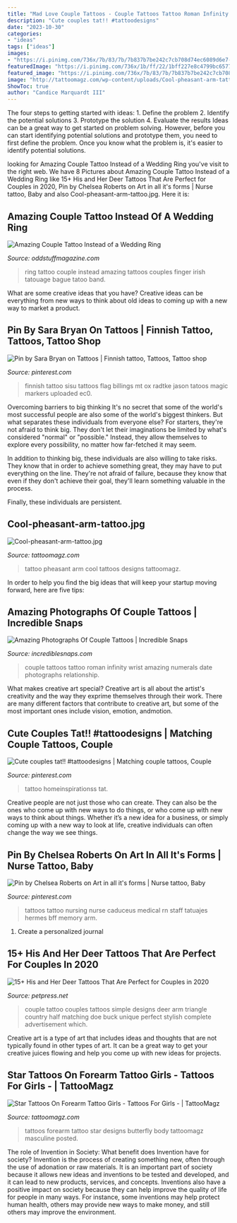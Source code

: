 ```yaml
---
title: "Mad Love Couple Tattoos - Couple Tattoos Tattoo Roman Infinity Wrist Amazing Numerals Date Photographs Relationship"
description: "Cute couples tat!! #tattoodesigns"
date: "2023-10-30"
categories:
- "ideas"
tags: ["ideas"]
images:
- "https://i.pinimg.com/736x/7b/83/7b/7b837b7be242c7cb708d74ec6089d6e7--ems-tattoos-nursing-tattoos.jpg"
featuredImage: "https://i.pinimg.com/736x/1b/ff/22/1bff227e8c4799bc6577494c4c3f4291.jpg"
featured_image: "https://i.pinimg.com/736x/7b/83/7b/7b837b7be242c7cb708d74ec6089d6e7--ems-tattoos-nursing-tattoos.jpg"
image: "http://tattoomagz.com/wp-content/uploads/Cool-pheasant-arm-tattoo.jpg"
ShowToc: true
author: "Candice Marquardt III"
---
```



The four steps to getting started with ideas: 1. Define the problem 2. Identify the potential solutions 3. Prototype the solution 4. Evaluate the results
Ideas can be a great way to get started on problem solving. However, before you can start identifying potential solutions and prototype them, you need to first define the problem. Once you know what the problem is, it's easier to identify potential solutions.

	

		
looking for Amazing Couple Tattoo Instead of a Wedding Ring you've visit to the right web. We have 8 Pictures about Amazing Couple Tattoo Instead of a Wedding Ring like 15+ His and Her Deer Tattoos That Are Perfect for Couples in 2020, Pin by Chelsea Roberts on Art in all it&#039;s forms | Nurse tattoo, Baby and also Cool-pheasant-arm-tattoo.jpg. Here it is:
		
    
## Amazing Couple Tattoo Instead Of A Wedding Ring

<img loading=lazy src="http://oddstuffmagazine.com/wp-content/uploads/2013/09/WeddingBand23-610x390.jpg" onerror="this.onerror=null;this.src='https://tse1.mm.bing.net/th?id=OIP.K0mRFLBTsAAvIO3AXOa_nQHaEv&amp;pid=15.1';" alt="Amazing Couple Tattoo Instead of a Wedding Ring">

_Source: oddstuffmagazine.com_

>ring tattoo couple instead amazing tattoos couples finger irish tatouage bague tatoo band. 

	

What are some creative ideas that you have?
Creative ideas can be everything from new ways to think about old ideas to coming up with a new way to market a product.

    
## Pin By Sara Bryan On Tattoos | Finnish Tattoo, Tattoos, Tattoo Shop

<img loading=lazy src="https://i.pinimg.com/736x/4d/75/2c/4d752c1ed2f78f5fca6e6c7a3c4e4f35--finnish-tattoo-flag-tattoos.jpg" onerror="this.onerror=null;this.src='https://tse4.mm.bing.net/th?id=OIP.Q-MLllLHDXUfkGNk0zxaLQHaJ3&amp;pid=15.1';" alt="Pin by Sara Bryan on Tattoos | Finnish tattoo, Tattoos, Tattoo shop">

_Source: pinterest.com_

>finnish tattoo sisu tattoos flag billings mt ox radtke jason tatoos magic markers uploaded ec0. 

	

Overcoming barriers to big thinking
It's no secret that some of the world's most successful people are also some of the world's biggest thinkers. But what separates these individuals from everyone else?
For starters, they're not afraid to think big. They don't let their imaginations be limited by what's considered "normal" or "possible." Instead, they allow themselves to explore every possibility, no matter how far-fetched it may seem.

In addition to thinking big, these individuals are also willing to take risks. They know that in order to achieve something great, they may have to put everything on the line. They're not afraid of failure, because they know that even if they don't achieve their goal, they'll learn something valuable in the process.

 Finally, these individuals are persistent.

    
## Cool-pheasant-arm-tattoo.jpg

<img loading=lazy src="http://tattoomagz.com/wp-content/uploads/Cool-pheasant-arm-tattoo.jpg" onerror="this.onerror=null;this.src='https://tse4.mm.bing.net/th?id=OIP.2A_ihcSvVKLy1VLILYJjHQHaJ4&amp;pid=15.1';" alt="Cool-pheasant-arm-tattoo.jpg">

_Source: tattoomagz.com_

>tattoo pheasant arm cool tattoos designs tattoomagz. 

	

In order to help you find the big ideas that will keep your startup moving forward, here are five tips: 

    
## Amazing Photographs Of Couple Tattoos | Incredible Snaps

<img loading=lazy src="http://www.incrediblesnaps.com/wp-content/uploads/2016/08/Couple-tattoo-love-infinity-with-the-date-in-Roman-numerals-on-wrist.jpg" onerror="this.onerror=null;this.src='https://tse2.mm.bing.net/th?id=OIP.ZgLor38N489c_LZNdaUACgHaJ4&amp;pid=15.1';" alt="Amazing Photographs Of Couple Tattoos | Incredible Snaps">

_Source: incrediblesnaps.com_

>couple tattoos tattoo roman infinity wrist amazing numerals date photographs relationship. 

	

What makes creative art special?
Creative art is all about the artist's creativity and the way they exprime themselves through their work. There are many different factors that contribute to creative art, but some of the most important ones include vision, emotion, andmotion.

    
## Cute Couples Tat!! #tattoodesigns | Matching Couple Tattoos, Couple

<img loading=lazy src="https://i.pinimg.com/736x/1b/ff/22/1bff227e8c4799bc6577494c4c3f4291.jpg" onerror="this.onerror=null;this.src='https://tse3.mm.bing.net/th?id=OIP.H4AafRYC4C5iY-mdktlUogHaLL&amp;pid=15.1';" alt="Cute couples tat!! #tattoodesigns | Matching couple tattoos, Couple">

_Source: pinterest.com_

>tattoo homeinspirationss tat. 

	

Creative people are not just those who can create. They can also be the ones who come up with new ways to do things, or who come up with new ways to think about things. Whether it’s a new idea for a business, or simply coming up with a new way to look at life, creative individuals can often change the way we see things.

    
## Pin By Chelsea Roberts On Art In All It&#039;s Forms | Nurse Tattoo, Baby

<img loading=lazy src="https://i.pinimg.com/736x/7b/83/7b/7b837b7be242c7cb708d74ec6089d6e7--ems-tattoos-nursing-tattoos.jpg" onerror="this.onerror=null;this.src='https://tse3.mm.bing.net/th?id=OIP.If2aP-6eKIpfQW8w_XMYZAHaJ6&amp;pid=15.1';" alt="Pin by Chelsea Roberts on Art in all it&#039;s forms | Nurse tattoo, Baby">

_Source: pinterest.com_

>tattoos tattoo nursing nurse caduceus medical rn staff tatuajes hermes bff memory arm. 

	

1. Create a personalized journal

    
## 15+ His And Her Deer Tattoos That Are Perfect For Couples In 2020

<img loading=lazy src="https://cdn.petpress.net/wp-content/uploads/2020/03/12021952/his-and-her-deer-tattoo-couple-design.jpg" onerror="this.onerror=null;this.src='https://tse3.mm.bing.net/th?id=OIP.J-SMQlcNgfwChtEDgj84CAHaLD&amp;pid=15.1';" alt="15+ His and Her Deer Tattoos That Are Perfect for Couples in 2020">

_Source: petpress.net_

>couple tattoo couples tattoos simple designs deer arm triangle country half matching doe buck unique perfect stylish complete advertisement which. 

	

Creative art is a type of art that includes ideas and thoughts that are not typically found in other types of art. It can be a great way to get your creative juices flowing and help you come up with new ideas for projects.

    
## Star Tattoos On Forearm Tattoo Girls - Tattoos For Girls - | TattooMagz

<img loading=lazy src="https://tattoomagz.com/wp-content/uploads/forearm-tattoos-for-girls-star-tattoos-on-forearm-tattoo-girls-13361.jpg" onerror="this.onerror=null;this.src='https://tse3.mm.bing.net/th?id=OIP.8kGZT3x-vT82NJut8aTnZgHaKp&amp;pid=15.1';" alt="Star Tattoos On Forearm Tattoo Girls - Tattoos For Girls - | TattooMagz">

_Source: tattoomagz.com_

>tattoos forearm tattoo star designs butterfly body tattoomagz masculine posted. 

	

The role of Invention in Society: What benefit does Invention have for society?
Invention is the process of creating something new, often through the use of adonation or raw materials. It is an important part of society because it allows new ideas and inventions to be tested and developed, and it can lead to new products, services, and concepts. Inventions also have a positive impact on society because they can help improve the quality of life for people in many ways. For instance, some inventions may help protect human health, others may provide new ways to make money, and still others may improve the environment.


